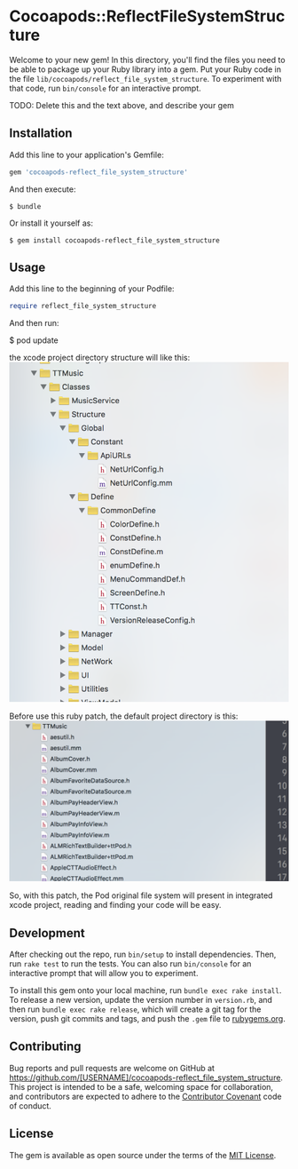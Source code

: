 # Cocoapods::ReflectFileSystemStructure

Welcome to your new gem! In this directory, you'll find the files you need to be able to package up your Ruby library into a gem. Put your Ruby code in the file `lib/cocoapods/reflect_file_system_structure`. To experiment with that code, run `bin/console` for an interactive prompt.

TODO: Delete this and the text above, and describe your gem

## Installation

Add this line to your application's Gemfile:

```ruby
gem 'cocoapods-reflect_file_system_structure'
```

And then execute:

    $ bundle

Or install it yourself as:

    $ gem install cocoapods-reflect_file_system_structure

## Usage

Add this line to the beginning of your Podfile:

```ruby
require reflect_file_system_structure
```
And then run:

 $ pod update

the xcode project directory structure will like this:
![After](https://github.com/zhzhy/cocoapods-reflect_file_system_structure/blob/master/resources/After.png)

Before use this ruby patch, the default project directory is this:
![Before](https://github.com/zhzhy/cocoapods-reflect_file_system_structure/blob/master/resources/Before.png)

So, with this patch, the Pod original file system will present in integrated xcode project,
reading and finding your code will be easy.

## Development

After checking out the repo, run `bin/setup` to install dependencies. Then, run `rake test` to run the tests. You can also run `bin/console` for an interactive prompt that will allow you to experiment.

To install this gem onto your local machine, run `bundle exec rake install`. To release a new version, update the version number in `version.rb`, and then run `bundle exec rake release`, which will create a git tag for the version, push git commits and tags, and push the `.gem` file to [rubygems.org](https://rubygems.org).

## Contributing

Bug reports and pull requests are welcome on GitHub at https://github.com/[USERNAME]/cocoapods-reflect_file_system_structure. This project is intended to be a safe, welcoming space for collaboration, and contributors are expected to adhere to the [Contributor Covenant](http://contributor-covenant.org) code of conduct.


## License

The gem is available as open source under the terms of the [MIT License](http://opensource.org/licenses/MIT).
